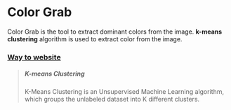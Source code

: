 # Color Grab

Color Grab is the tool to extract dominant colors from the image. **k-means clustering** algorithm is used to extract color from the image.

### [Way to website](https://color-grab.netlify.app/)

> ##### K-means Clustering
>
> K-Means Clustering is an Unsupervised Machine Learning algorithm, which groups the unlabeled dataset into K different clusters.
